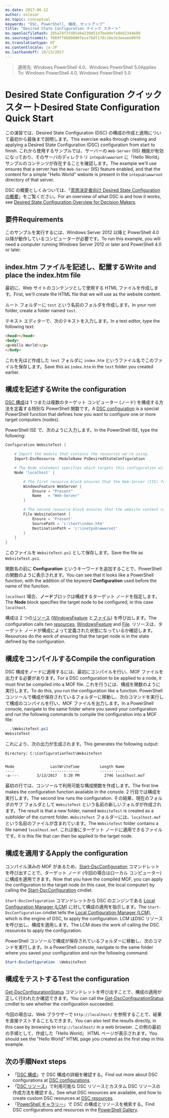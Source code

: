 ```yaml
---
ms.date: 2017-06-12
author: eslesar
ms.topic: conceptual
keywords: "DSC, PowerShell, 構成, セットアップ"
title: "Desired State Configuration クイック スタート"
ms.openlocfilehash: 295a78f3fd85464239d51d7be0defa04d2344689
ms.sourcegitcommit: f069ff0689006fece768f178c10e3e3eeaee09f0
ms.translationtype: HT
ms.contentlocale: ja-JP
ms.lasthandoff: 10/13/2017
---
```

> <span data-ttu-id="5332d-103">適用先: Windows PowerShell 4.0、Windows PowerShell 5.0</span><span class="sxs-lookup"><span data-stu-id="5332d-103">Applies To: Windows PowerShell 4.0, Windows PowerShell 5.0</span></span>

# <a name="desired-state-configuration-quick-start"></a><span data-ttu-id="5332d-104">Desired State Configuration クイック スタート</span><span class="sxs-lookup"><span data-stu-id="5332d-104">Desired State Configuration Quick Start</span></span>

<span data-ttu-id="5332d-105">この演習では、Desired State Configuration (DSC) の構成の作成と適用について最初から最後まで説明します。</span><span class="sxs-lookup"><span data-stu-id="5332d-105">This exercise walks through creating and applying a Desired State Configuration (DSC) configuration from start to finish.</span></span>
<span data-ttu-id="5332d-106">これから使用するサンプルでは、サーバーの `Web-Server` (IIS) 機能が有効になっており、そのサーバのディレクトリ `intepub\wwwroot` に「Hello World」サンプルのコンテンツが存在することを確認します。</span><span class="sxs-lookup"><span data-stu-id="5332d-106">The example we'll use ensures that a server has the `Web-Server` (IIS) feature enabled, and that the content for a simple "Hello World" website is present in the `intepub\wwwroot` directory of that server.</span></span>

<span data-ttu-id="5332d-107">DSC の概要としくみついては、「[意思決定者向け Desired State Configuration の概要](decisionMaker.md)」をご覧ください。</span><span class="sxs-lookup"><span data-stu-id="5332d-107">For an overview of what DSC is and how it works, see [Desired State Configuration Overview for Decision Makers](decisionMaker.md).</span></span>

## <a name="requirements"></a><span data-ttu-id="5332d-108">要件</span><span class="sxs-lookup"><span data-stu-id="5332d-108">Requirements</span></span>

<span data-ttu-id="5332d-109">このサンプルを実行するには、Windows Server 2012 以降と PowerShell 4.0 以降が動作しているコンピューターが必要です。</span><span class="sxs-lookup"><span data-stu-id="5332d-109">To run this example, you will need a computer running Windows Server 2012 or later and PowerShell 4.0 or later.</span></span>

## <a name="write-and-place-the-indexhtm-file"></a><span data-ttu-id="5332d-110">index.htm ファイルを記述し、配置する</span><span class="sxs-lookup"><span data-stu-id="5332d-110">Write and place the index.htm file</span></span>

<span data-ttu-id="5332d-111">最初に、Web サイトのコンテンツとして使用する HTML ファイルを作成します。</span><span class="sxs-lookup"><span data-stu-id="5332d-111">First, we'll create the HTML file that we will use as the website content.</span></span>

<span data-ttu-id="5332d-112">ルート フォルダーに `test` という名前のフォルダを作成します。</span><span class="sxs-lookup"><span data-stu-id="5332d-112">In your root folder, create a folder named `test`.</span></span>

<span data-ttu-id="5332d-113">テキスト エディターで、次のテキストを入力します。</span><span class="sxs-lookup"><span data-stu-id="5332d-113">In a text editor, type the following text:</span></span>

```html
<head></head>
<body>
<p>Hello World!</p>
</body>
```

<span data-ttu-id="5332d-114">これを先ほど作成した `test` フォルダに `index.htm` というファイル名でこのファイルを保存します。</span><span class="sxs-lookup"><span data-stu-id="5332d-114">Save this as `index.htm` in the `test` folder you created earlier.</span></span> 

## <a name="write-the-configuration"></a><span data-ttu-id="5332d-115">構成を記述する</span><span class="sxs-lookup"><span data-stu-id="5332d-115">Write the configuration</span></span>

<span data-ttu-id="5332d-116">[DSC 構成](configurations.md)は 1 つまたは複数のターゲット コンピューター (ノード) を構成する方法を定義する特別な PowerShell 関数です。</span><span class="sxs-lookup"><span data-stu-id="5332d-116">A [DSC configuration](configurations.md) is a special PowerShell function that defines how you want to configure one or more target computers (nodes).</span></span>

<span data-ttu-id="5332d-117">PowerShell ISE で、次のように入力します。</span><span class="sxs-lookup"><span data-stu-id="5332d-117">In the PowerShell ISE, type the following:</span></span>

```powershell
Configuration WebsiteTest {

    # Import the module that contains the resources we're using.
    Import-DscResource -ModuleName PsDesiredStateConfiguration

    # The Node statement specifies which targets this configuration will be applied to.
    Node 'localhost' {

        # The first resource block ensures that the Web-Server (IIS) feature is enabled.
        WindowsFeature WebServer {
            Ensure = "Present"
            Name   = "Web-Server"
        }

        # The second resource block ensures that the website content copied to the website root folder.
        File WebsiteContent {
            Ensure = 'Present'
            SourcePath = 'c:\test\index.htm'
            DestinationPath = 'c:\inetpub\wwwroot'
        }
    }
}
```

<span data-ttu-id="5332d-118">このファイルを `WebsiteTest.ps1` として保存します。</span><span class="sxs-lookup"><span data-stu-id="5332d-118">Save the file as `WebsiteTest.ps1`.</span></span>

<span data-ttu-id="5332d-119">関数名の前に **Configuration** というキーワードを追加することで、PowerShell の関数のように表示されます。</span><span class="sxs-lookup"><span data-stu-id="5332d-119">You can see that it looks like a PowerShell function, with the addition of the keyword **Configuration** used before the name of the function.</span></span>

<span data-ttu-id="5332d-120">`localhost` 場合、**ノード**ブロックは構成するターゲット ノードを指定します。</span><span class="sxs-lookup"><span data-stu-id="5332d-120">The **Node** block specifies the target node to be configured, in this case `localhost`.</span></span>

<span data-ttu-id="5332d-121">構成は 2 つの[リソース](resources.md) ([WindowsFeature](windowsFeatureResource.md) と[ファイル](fileResource.md)) を呼び出します。</span><span class="sxs-lookup"><span data-stu-id="5332d-121">The configuration calls two [resources](resources.md), [WindowsFeature](windowsFeatureResource.md) and [File](fileResource.md).</span></span>
<span data-ttu-id="5332d-122">リソースは、ターゲット ノードが構成によって定義された状態になっているか確認します。</span><span class="sxs-lookup"><span data-stu-id="5332d-122">Resources do the work of ensuring that the target node is in the state defined by the configuration.</span></span>

## <a name="compile-the-configuration"></a><span data-ttu-id="5332d-123">構成をコンパイルする</span><span class="sxs-lookup"><span data-stu-id="5332d-123">Compile the configuration</span></span>

<span data-ttu-id="5332d-124">DSC 構成をノードに適用するには、最初にコンパイルを行い、MOF ファイルを出力する必要があります。</span><span class="sxs-lookup"><span data-stu-id="5332d-124">For a DSC configuration to be applied to a node, it must first be compiled into a MOF file.</span></span>
<span data-ttu-id="5332d-125">これを行うには、構成を関数のように実行します。</span><span class="sxs-lookup"><span data-stu-id="5332d-125">To do this, you run the configuration like a function.</span></span>
<span data-ttu-id="5332d-126">PowerShell コンソールで構成が保存されているフォルダーに移動し、次のコマンドを実行して構成のコンパイルを行い、MOF ファイルを出力します。</span><span class="sxs-lookup"><span data-stu-id="5332d-126">In a PowerShell console, navigate to the same folder where you saved your configuration and run the following commands to compile the configuration into a MOF file:</span></span>

```powershell
. .\WebsiteTest.ps1
WebsiteTest
```

<span data-ttu-id="5332d-127">これにより、次の出力が生成されます。</span><span class="sxs-lookup"><span data-stu-id="5332d-127">This generates the following output:</span></span>

```
Directory: C:\ConfigurationTest\WebsiteTest


Mode                LastWriteTime         Length Name
----                -------------         ------ ----
-a----        3/13/2017   5:20 PM           2746 localhost.mof
```

<span data-ttu-id="5332d-128">最初の行では、コンソールで利用可能な構成関数を作成します。</span><span class="sxs-lookup"><span data-stu-id="5332d-128">The first line makes the configuration function available in the console.</span></span>
<span data-ttu-id="5332d-129">2 行目では構成を実行します。</span><span class="sxs-lookup"><span data-stu-id="5332d-129">The second line runs the configuration.</span></span>
<span data-ttu-id="5332d-130">その結果、現在のフォルダのサブ フォルダとして `WebsiteTest` という名前の新しいフォルダが作成されます。</span><span class="sxs-lookup"><span data-stu-id="5332d-130">The result is that a new folder, named `WebsiteTest` is created as a subfolder of the current folder.</span></span>
<span data-ttu-id="5332d-131">`WebsiteTest` フォルダーには、`localhost.mof` という名前のファイルが含まれています。</span><span class="sxs-lookup"><span data-stu-id="5332d-131">The `WebsiteTest` folder contains a file named `localhost.mof`.</span></span>
<span data-ttu-id="5332d-132">これは後にターゲット ノードに適用できるファイルです。</span><span class="sxs-lookup"><span data-stu-id="5332d-132">It is this file that can then be applied to the target node.</span></span>

## <a name="apply-the-configuration"></a><span data-ttu-id="5332d-133">構成を適用する</span><span class="sxs-lookup"><span data-stu-id="5332d-133">Apply the configuration</span></span>

<span data-ttu-id="5332d-134">コンパイル済みの MOF があるため、[Start-DscConfiguration](/reference/5.1/PSDesiredStateConfiguration/Start-DscConfiguration) コマンドレットを呼び出すことで、ターゲット ノード (今回の場合はローカル コンピューター) に構成を適用できます。</span><span class="sxs-lookup"><span data-stu-id="5332d-134">Now that you have the compiled MOF, you can apply the configuration to the target node (in this case, the local computer) by calling the [Start-DscConfiguration](/reference/5.1/PSDesiredStateConfiguration/Start-DscConfiguration) cmdlet.</span></span>

<span data-ttu-id="5332d-135">`Start-DscConfiguration` コマンドレットから DSC のエンジンである [Local Configuration Manager (LCM)](metaConfig.md) に対して構成の適用を指示します。</span><span class="sxs-lookup"><span data-stu-id="5332d-135">The `Start-DscConfiguration` cmdlet tells the [Local Configuration Manager (LCM)](metaConfig.md), which is the engine of DSC, to apply the configuration.</span></span>
<span data-ttu-id="5332d-136">LCM はDSC リソースを呼び出し、構成を適用します。</span><span class="sxs-lookup"><span data-stu-id="5332d-136">The LCM does the work of calling the DSC resources to apply the configuration.</span></span>

<span data-ttu-id="5332d-137">PowerShell コンソールで構成が保存されているフォルダーに移動し、次のコマンドを実行します。</span><span class="sxs-lookup"><span data-stu-id="5332d-137">In a PowerShell console, navigate to the same folder where you saved your configuration and run the following command:</span></span>

```powershell
Start-DscConfiguration .\WebsiteTest
```

## <a name="test-the-configuration"></a><span data-ttu-id="5332d-138">構成をテストする</span><span class="sxs-lookup"><span data-stu-id="5332d-138">Test the configuration</span></span>

<span data-ttu-id="5332d-139">[Get-DscConfigurationStatus](/reference/5.1/PSDesiredStateConfiguration/Get-DscConfigurationStatus) コマンドレットを呼び出すことで、構成の適用が正しく行われたか確認できます。</span><span class="sxs-lookup"><span data-stu-id="5332d-139">You can call the [Get-DscConfigurationStatus](/reference/5.1/PSDesiredStateConfiguration/Get-DscConfigurationStatus) cmdlet to see whether the configuration succeeded.</span></span> 

<span data-ttu-id="5332d-140">今回の場合は、Web ブラウザーで `http://localhost/` を参照することで、結果を直接テストすることもできます。</span><span class="sxs-lookup"><span data-stu-id="5332d-140">You can also test the results directly, in this case by browsing to `http://localhost/` in a web browser.</span></span>
<span data-ttu-id="5332d-141">この例の最初の手順として、作成した「Hello World」 HTML ページが表示されます。</span><span class="sxs-lookup"><span data-stu-id="5332d-141">You should see the "Hello World" HTML page you created as the first step in this example.</span></span>

## <a name="next-steps"></a><span data-ttu-id="5332d-142">次の手順</span><span class="sxs-lookup"><span data-stu-id="5332d-142">Next steps</span></span>

- <span data-ttu-id="5332d-143">「[DSC 構成](configurations.md)」で DSC 構成の詳細を確認する。</span><span class="sxs-lookup"><span data-stu-id="5332d-143">Find out more about DSC configurations at [DSC configurations](configurations.md).</span></span>
- <span data-ttu-id="5332d-144">「[DSC リソース](resources.md)」で利用可能な DSC リソースとカスタム DSC リソースの作成方法を確認する。</span><span class="sxs-lookup"><span data-stu-id="5332d-144">See what DSC resources are available, and how to create custom DSC resources at [DSC resources](resources.md).</span></span>
- <span data-ttu-id="5332d-145">「[PowerShell ギャラリー](https://www.powershellgallery.com/)」で DSC の構成とリソースを検索する。</span><span class="sxs-lookup"><span data-stu-id="5332d-145">Find DSC configurations and resources in the [PowerShell Gallery](https://www.powershellgallery.com/).</span></span>



